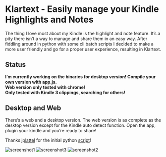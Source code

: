 # Klartext - Easily manage your Kindle Highlights and Notes
The thing I love most about my Kindle is the highlight and note feature. It’s a pity there isn’t a way to manage and share them in an easy way. After fiddling around in python with some cli batch scripts I decided to make a more user friendly and go for a proper user experience, resulting in Klartext.

## Status
**I’m currently working on the binaries for desktop version! Compile your own version with app.js.  
Web version only tested with chrome!  
Only tested with Kindle 3 clippings, searching for others!**

## Desktop and Web
There’s a web and a desktop version. The web version is as complete as the desktop version except for the Kindle auto detect function. Open the app, plugin your kindle and you’re ready to share!

Thanks [jplattel](https://github.com/jplattel) for the initial python [script](https://gist.github.com/1071682)!

![screenshot1](http://jellea.github.com/klartext/images/screenshot1.png)
![screenshot3](http://jellea.github.com/klartext/images/screenshot3.png)
![screenshot2](http://jellea.github.com/klartext/images/screenshot2.png)
